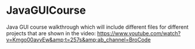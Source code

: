 # JavaGUICourse
Java GUI course walkthrough which will include different files for different projects that are shown in the video: https://www.youtube.com/watch?v=Kmgo00avvEw&amp;t=257s&amp;ab_channel=BroCode

